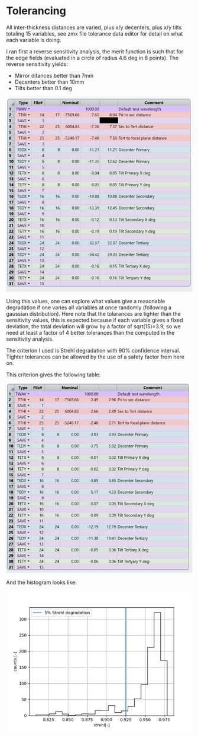 # Tolerancing

All inter-thickness distances are varied, plus x/y decenters, plus x/y tilts totaling 15 variables, see zmx file tolerance data editor for detail on what each variable is doing.


I ran first a reverse sensitivity analysis, the merit function is such that for the edge fields (evaluated in a circle of radius 4.6 deg in 8 points). The reverse sensitivity yields:
* Mirror ditances better than 7mm
* Decenters better than 10mm
* Tilts better than 0.1 deg

![](sensitivity/reverse_sensitivity.PNG)

Using this values, one can explore what values give a reasonable degradation if one varies all variables at once randomly (following a gaussian distribution). Here note that the tolerances are tighter than the sensitivity values, this is expected because if each variable gives a fixed deviation, the total deviation will grow by a factor of sqrt(15)=3.9, so we need at least a factor of 4 better tolerances than the computed in the sensitivity analysis.

The criterion I used is Strehl degradation with 90% confidence interval. Tighter tolerances can be allowed by the use of a safety factor from here on.

This criterion gives the following table:

![](MC/MC_results.PNG)

And the histogram looks like:

![](MC/hist_mc.png)


